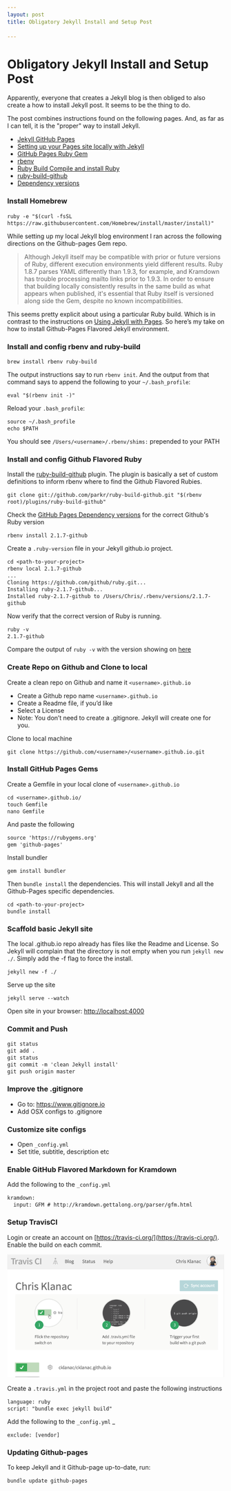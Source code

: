 ```yaml
---
layout: post
title: Obligatory Jekyll Install and Setup Post

---
```


Obligatory Jekyll Install and Setup Post
=======================

Apparently, everyone that creates a Jekyll blog is then obliged to also create a how to install Jekyll post. It seems to be the thing to do. 

The post combines instructions found on the following pages. And, as far as I can tell, it is the "proper" way to install Jekyll. 

* [Jekyll GitHub Pages](https://jekyllrb.com/docs/github-pages/)
* [Setting up your Pages site locally with Jekyll](https://help.github.com/articles/using-jekyll-with-pages/)
* [GitHub Pages Ruby Gem](https://github.com/github/pages-gem)
* [rbenv](https://github.com/rbenv/rbenv)
* [Ruby Build Compile and install Ruby](https://github.com/rbenv/ruby-build)
* [ruby-build-github](https://github.com/parkr/ruby-build-github)
* [Dependency versions](https://pages.github.com/versions/)

### Install Homebrew

	ruby -e "$(curl -fsSL https://raw.githubusercontent.com/Homebrew/install/master/install)"    

While setting up my local Jekyll blog environment I ran across the following directions on the Github-pages Gem repo.

> Although Jekyll itself may be compatible with prior or future versions of Ruby, different execution environments yield different results. Ruby 1.8.7 parses YAML differently than 1.9.3, for example, and Kramdown has trouble processing mailto links prior to 1.9.3. In order to ensure that building locally consistently results in the same build as what appears when published, it's essential that Ruby itself is versioned along side the Gem, despite no known incompatibilities.

This seems pretty explicit about using a particular Ruby build. Which is in contrast to the instructions on [Using Jekyll with Pages](https://help.github.com/articles/using-jekyll-with-pages/). So here’s my take on how to install Github-Pages Flavored Jekyll environment.

### Install and config rbenv and ruby-build

	brew install rbenv ruby-build

The output instructions say to run `rbenv init`. And the output from that command says to append the following to your `~/.bash_profile`:

	eval "$(rbenv init -)"
	
Reload your `.bash_profile`:

	source ~/.bash_profile
	echo $PATH
	
You should see `/Users/<username>/.rbenv/shims:` prepended to your PATH

### Install and config Github Flavored Ruby

Install the [ruby-build-github](https://github.com/parkr/ruby-build-github) plugin. The plugin is basically a set of custom definitions to inform rbenv where to find the Github Flavored Rubies.

	git clone git://github.com/parkr/ruby-build-github.git "$(rbenv root)/plugins/ruby-build-github"

Check the [GitHub Pages Dependency versions](https://pages.github.com/versions/) for the correct Github's Ruby version


    rbenv install 2.1.7-github

Create a `.ruby-version` file in your Jekyll github.io project. 

    cd <path-to-your-project>
    rbenv local 2.1.7-github
    ...
    Cloning https://github.com/github/ruby.git...
    Installing ruby-2.1.7-github...
    Installed ruby-2.1.7-github to /Users/Chris/.rbenv/versions/2.1.7-github

Now verify that the correct version of Ruby is running.
	
	ruby -v
	2.1.7-github

Compare the output of `ruby -v` with the version showing on [here](https://pages.github.com/versions/)

### Create Repo on Github and Clone to local

Create a clean repo on Github and name it `<username>.github.io`

* Create a Github repo name `<username>.github.io`
* Create a Readme file, if you’d like
* Select a License 
* Note: You don’t need to create a .gitignore. Jekyll will create one for you.

Clone to local machine

    git clone https://github.com/<username>/<username>.github.io.git

### Install GitHub Pages Gems

Create a Gemfile in your local clone of `<username>.github.io` 

	cd <username>.github.io/
	touch Gemfile
	nano Gemfile

And paste the following

    source 'https://rubygems.org'
    gem 'github-pages'

Install bundler 

	gem install bundler

Then `bundle install` the dependencies. This will install Jekyll and all the Github-Pages specific dependencies. 

	cd <path-to-your-project>
	bundle install

### Scaffold basic Jekyll site

The local <username>.github.io repo already has files like the Readme and License. So Jekyll will complain that the directory is not empty when you run `jekyll new ./`. Simply add the -f flag to force the install.

	jekyll new -f ./

Serve up the site

    jekyll serve --watch

Open site in your browser: [http://localhost:4000](http://localhost:4000)
    
### Commit and Push

    git status
    git add .
    git status
    git commit -m 'clean Jekyll install'
    git push origin master
    
### Improve the .gitignore

* Go to: https://www.gitignore.io
* Add OSX configs to .gitignore

### Customize site configs

* Open `_config.yml`
* Set title, subtitle, description etc

### Enable GitHub Flavored Markdown for Kramdown

Add the following to the `_config.yml`
 
    kramdown:
      input: GFM # http://kramdown.gettalong.org/parser/gfm.html

### Setup TravisCI

Login or create an account on [https://travis-ci.org/](https://travis-ci.org/). Enable the build on each commit.
 
![Travisci Enable Build](/img/travisci-enable-build.png)

Create a `.travis.yml` in the project root and paste the following instructions

    language: ruby
    script: "bundle exec jekyll build"

Add the following to the `_config.yml` _

    exclude: [vendor]

### Updating Github-pages
To keep Jekyll and it Github-page up-to-date, run:

    bundle update github-pages
    



